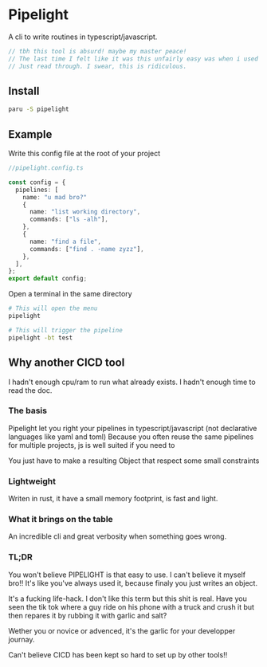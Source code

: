 # Pipelight

A cli to write routines in typescript/javascript.

```js
// tbh this tool is absurd! maybe my master peace!
// The last time I felt like it was this unfairly easy was when i used cosmiconfig bro.
// Just read through. I swear, this is ridiculous.
```

## Install

```sh
paru -S pipelight
```

## Example

Write this config file at the root of your project

```ts
//pipelight.config.ts

const config = {
  pipelines: [
    name: "u mad bro?"
    {
      name: "list working directory",
      commands: ["ls -alh"],
    },
    {
      name: "find a file",
      commands: ["find . -name zyzz"],
    },
  ],
};
export default config;
```

Open a terminal in the same directory

```sh
# This will open the menu
pipelight

```

```sh
# This will trigger the pipeline
pipelight -bt test

```

## Why another CICD tool

I hadn't enough cpu/ram to run what already exists.
I hadn't enough time to read the doc.

### The basis

Pipelight let you right your pipelines in typescript/javascript (not declarative languages like yaml and toml)
Because you often reuse the same pipelines for multiple projects, js is well suited if you need to

You just have to make a resulting Object that respect some small constraints

### Lightweight

Writen in rust, it have a small memory footprint, is fast and light.

### What it brings on the table

An incredible cli and great verbosity when something goes wrong.

### TL;DR

You won't believe PIPELIGHT is that easy to use. I can't believe it myself bro!!
It's like you've always used it, because finaly you just writes an object.

It's a fucking life-hack. I don't like this term but this shit is real.
Have you seen the tik tok where a guy ride on his phone with a truck and crush it but then repares it by rubbing it with garlic and salt?

Wether you or novice or advenced, it's the garlic for your developper journay.

Can't believe CICD has been kept so hard to set up by other tools!!
